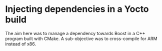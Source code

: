 # Injecting dependencies in a Yocto build

The aim here was to manage a dependency towards Boost in a C++ program built with CMake. A sub-objective was to cross-compile for ARM instead of x86.
